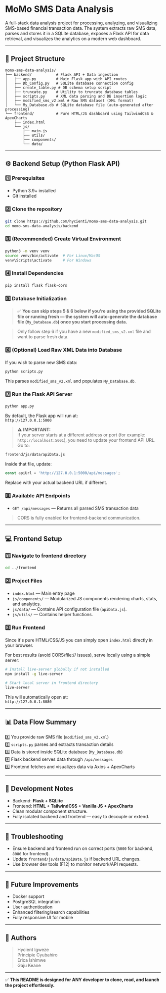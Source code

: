 
# MoMo SMS Data Analysis

A full-stack data analysis project for processing, analyzing, and visualizing SMS-based financial transaction data. The system extracts raw SMS data, parses and stores it in a SQLite database, exposes a Flask API for data retrieval, and visualizes the analytics on a modern web dashboard.

---

## 📂 Project Structure

```
momo-sms-data-analysis/
├── backend/           # Flask API + Data ingestion
│   ├── app.py         # Main Flask app with API routes
│   ├── Db_Config.py   # SQLite database connection config
│   ├── create_table.py # DB schema setup script
│   ├── truncate.py    # Utility to truncate database tables
│   ├── scripts.py     # XML data parsing and DB insertion logic
│   ├── modified_sms_v2.xml # Raw SMS dataset (XML format)
│   └── My_Database.db # SQLite database file (auto-generated after processing)
└── frontend/          # Pure HTML/JS dashboard using TailwindCSS & ApexCharts
    ├── index.html
    └── js/
        ├── main.js
        ├── utils/
        ├── components/
        └── data/
```

---

## ⚙ Backend Setup (Python Flask API)

### 1️⃣ Prerequisites

- Python 3.9+ installed
- Git installed

### 2️⃣ Clone the repository

```bash
git clone https://github.com/hycienti/momo-sms-data-analysis.git
cd momo-sms-data-analysis/backend
```

### 3️⃣ (Recommended) Create Virtual Environment

```bash
python3 -m venv venv
source venv/bin/activate  # For Linux/MacOS
venv\Scripts\activate     # For Windows
```

### 4️⃣ Install Dependencies

```bash
pip install flask flask-cors
```

### 5️⃣ Database Initialization

> ✅ **You can skip steps 5 & 6 below if you're using the provided SQLite file or running fresh — the system will auto-generate the database file (`My_Database.db`) once you start processing data.**

> Only follow step 6 if you have a new `modified_sms_v2.xml` file and want to parse fresh data.

### 6️⃣ (Optional) Load Raw XML Data into Database

If you wish to parse new SMS data:

```bash
python scripts.py
```

This parses `modified_sms_v2.xml` and populates `My_Database.db`.

### 7️⃣ Run the Flask API Server

```bash
python app.py
```

By default, the Flask app will run at:  
`http://127.0.0.1:5000`

> ⚠ **IMPORTANT:**  
If your server starts at a different address or port (for example: `http://localhost:5001`), you need to update your frontend API URL.  
Go to:  
```bash
frontend/js/data/apiData.js
```

Inside that file, update:

```javascript
const apiUrl = 'http://127.0.0.1:5000/api/messages';
```

Replace with your actual backend URL if different.

### 8️⃣ Available API Endpoints

- `GET /api/messages` — Returns all parsed SMS transaction data

> CORS is fully enabled for frontend-backend communication.

---

## 💻 Frontend Setup

### 1️⃣ Navigate to frontend directory

```bash
cd ../frontend
```

### 2️⃣ Project Files

- `index.html` — Main entry page
- `js/components/` — Modularized JS components rendering charts, stats, and analytics.
- `js/data/` — Contains API configuration file (`apiData.js`).
- `js/utils/` — Contains helper functions.

### 3️⃣ Run Frontend

Since it's pure HTML/CSS/JS you can simply open `index.html` directly in your browser.

For best results (avoid CORS/file:// issues), serve locally using a simple server:

```bash
# Install live-server globally if not installed
npm install -g live-server

# Start local server in frontend directory
live-server
```

This will automatically open at:  
`http://127.0.0.1:8080`

---

## 📊 Data Flow Summary

1️⃣ You provide raw SMS file (`modified_sms_v2.xml`)  
2️⃣ `scripts.py` parses and extracts transaction details  
3️⃣ Data is stored inside SQLite database (`My_Database.db`)  
4️⃣ Flask backend serves data through `/api/messages`  
5️⃣ Frontend fetches and visualizes data via Axios + ApexCharts

---

## 📝 Development Notes

- Backend: **Flask + SQLite**
- Frontend: **HTML + TailwindCSS + Vanilla JS + ApexCharts**
- Clean modular component structure.
- Fully isolated backend and frontend — easy to decouple or extend.

---

## 🔧 Troubleshooting

- Ensure backend and frontend run on correct ports (`5000` for backend, `8080` for frontend).
- Update `frontend/js/data/apiData.js` if backend URL changes.
- Use browser dev tools (F12) to monitor network/API requests.

---

## 🚀 Future Improvements

- Docker support
- PostgreSQL integration
- User authentication
- Enhanced filtering/search capabilities
- Fully responsive UI for mobile

---

## 🙌 Authors

> Hycient Igweze  
> Principie Cyubahiro  
> Erica Ishimwe  
> Gaju Keane

---

✅ **This README is designed for ANY developer to clone, read, and launch the project effortlessly.**

